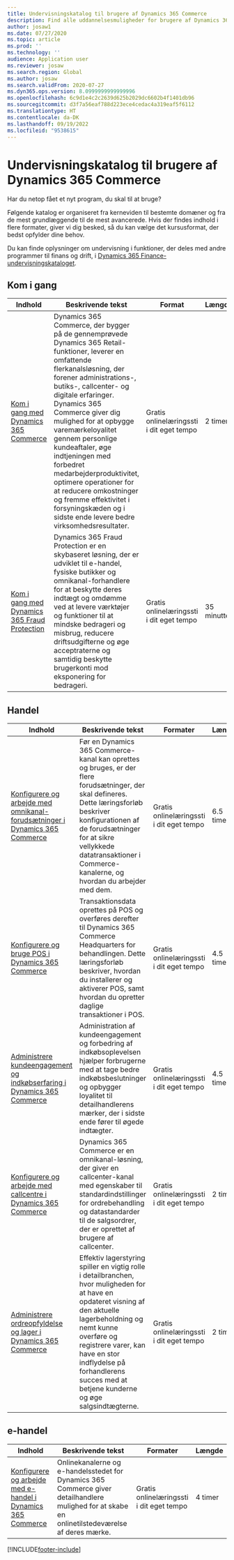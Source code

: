 ```yaml
---
title: Undervisningskatalog til brugere af Dynamics 365 Commerce
description: Find alle uddannelsesmuligheder for brugere af Dynamics 365 Commerce.
author: josaw1
ms.date: 07/27/2020
ms.topic: article
ms.prod: ''
ms.technology: ''
audience: Application user
ms.reviewer: josaw
ms.search.region: Global
ms.author: josaw
ms.search.validFrom: 2020-07-27
ms.dyn365.ops.version: 8.0999999999999996
ms.openlocfilehash: 6c9d1e4c2c2639d625b2029dc6602b4f1401db96
ms.sourcegitcommit: d3f7a56eaf788d223ece4cedac4a319eaf5f6112
ms.translationtype: HT
ms.contentlocale: da-DK
ms.lasthandoff: 09/19/2022
ms.locfileid: "9538615"
---
```

# <a name="learning-catalog-for-users-of-dynamics-365-commerce"></a>Undervisningskatalog til brugere af Dynamics 365 Commerce

Har du netop fået et nyt program, du skal til at bruge?

Følgende katalog er organiseret fra kerneviden til bestemte domæner og fra de mest grundlæggende til de mest avancerede. Hvis der findes indhold i flere formater, giver vi dig besked, så du kan vælge det kursusformat, der bedst opfylder dine behov.

Du kan finde oplysninger om undervisning i funktioner, der deles med andre programmer til finans og drift, i [Dynamics 365 Finance-undervisningskataloget](../../finance/get-started/learning-catalog-business-user.md).

## <a name="get-started"></a>Kom i gang<a name="get-started"></a>

| Indhold | Beskrivende tekst | Format | Længde |
|---------|-------------|--------|--------|
| [Kom i gang med Dynamics 365 Commerce](/training/paths/get-started-dynamics-365-commerce/)| Dynamics 365 Commerce, der bygger på de gennemprøvede Dynamics 365 Retail-funktioner, leverer en omfattende flerkanalsløsning, der forener administrations-, butiks-, callcenter- og digitale erfaringer. Dynamics 365 Commerce giver dig mulighed for at opbygge varemærkeloyalitet gennem personlige kundeaftaler, øge indtjeningen med forbedret medarbejderproduktivitet, optimere operationer for at reducere omkostninger og fremme effektivitet i forsyningskæden og i sidste ende levere bedre virksomhedsresultater. | Gratis onlinelæringssti i dit eget tempo | 2 timer |
| [Kom i gang med Dynamics 365 Fraud Protection](/training/modules/get-started-fraud-protection/)| Dynamics 365 Fraud Protection er en skybaseret løsning, der er udviklet til e-handel, fysiske butikker og omnikanal-forhandlere for at beskytte deres indtægt og omdømme ved at levere værktøjer og funktioner til at mindske bedrageri og misbrug, reducere driftsudgifterne og øge acceptraterne og samtidig beskytte brugerkonti mod eksponering for bedrageri. | Gratis onlinelæringssti i dit eget tempo | 35 minutter |

## <a name="commerce"></a>Handel<a name="commerce"></a>

| Indhold | Beskrivende tekst | Formater | Længde |
|---------|-------------|--------|--------|
| [Konfigurere og arbejde med omnikanal-forudsætninger i Dynamics 365 Commerce](/training/paths/configure-work-omnichannel-prequisites-commerce/)| Før en Dynamics 365 Commerce-kanal kan oprettes og bruges, er der flere forudsætninger, der skal defineres. Dette læringsforløb beskriver konfigurationen af de forudsætninger for at sikre vellykkede datatransaktioner i Commerce-kanalerne, og hvordan du arbejder med dem.| Gratis onlinelæringssti i dit eget tempo | 6.5 timer |
| [Konfigurere og bruge POS i Dynamics 365 Commerce](/training/paths/configure-use-pos-commerce/) | Transaktionsdata oprettes på POS og overføres derefter til Dynamics 365 Commerce Headquarters for behandlingen. Dette læringsforløb beskriver, hvordan du installerer og aktiverer POS, samt hvordan du opretter daglige transaktioner i POS. | Gratis onlinelæringssti i dit eget tempo | 4.5 timer |
| [Administrere kundeengagement og indkøbserfaring i Dynamics 365 Commerce](/training/paths/manage-customer-engagement-shopping-experience-commerce/) | Administration af kundeengagement og forbedring af indkøbsoplevelsen hjælper forbrugerne med at tage bedre indkøbsbeslutninger og opbygger loyalitet til detailhandlerens mærker, der i sidste ende fører til øgede indtægter. | Gratis onlinelæringssti i dit eget tempo | 4.5 timer |
| [Konfigurere og arbejde med callcentre i Dynamics 365 Commerce](/training/paths/configure-work-call-centers-commerce/) | Dynamics 365 Commerce er en omnikanal-løsning, der giver en callcenter-kanal med egenskaber til standardindstillinger for ordrebehandling og datastandarder til de salgsordrer, der er oprettet af brugere af callcenter. | Gratis onlinelæringssti i dit eget tempo | 2 timer   |
| [Administrere ordreopfyldelse og lager i Dynamics 365 Commerce](/training/paths/manage-order-fulfillment-inventory-commerce/) | Effektiv lagerstyring spiller en vigtig rolle i detailbranchen, hvor muligheden for at have en opdateret visning af den aktuelle lagerbeholdning og nemt kunne overføre og registrere varer, kan have en stor indflydelse på forhandlerens succes med at betjene kunderne og øge salgsindtægterne. | Gratis onlinelæringssti i dit eget tempo | 2 timer   |

## <a name="e-commerce"></a>e-handel<a name="e-commerce"></a>

| Indhold | Beskrivende tekst | Formater | Længde |
|---------|-------------|--------|--------|
| [Konfigurere og arbejde med e-handel i Dynamics 365 Commerce](/training/paths/configure-work-e-commerce/) | Onlinekanalerne og e-handelsstedet for Dynamics 365 Commerce giver detailhandlere mulighed for at skabe en onlinetilstedeværelse af deres mærke. | Gratis onlinelæringssti i dit eget tempo | 4 timer   |

[!INCLUDE[footer-include](../../includes/footer-banner.md)]
